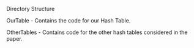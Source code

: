 Directory Structure

  OurTable - Contains the code for our Hash Table.
  
  OtherTables - Contains code for the other hash tables considered in the paper. 
